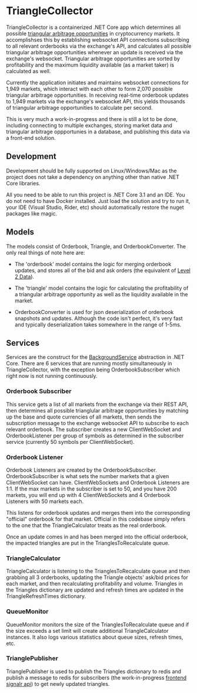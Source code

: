 ﻿# TriangleCollector

TriangleCollector is a containerized .NET Core app which determines all possible [triangular arbitrage opportunities](https://www.investopedia.com/terms/t/triangulararbitrage.asp) in cryptocurrency markets. It accomplishses this by establishing websocket API connections subscribing to all relevant orderbooks via the exchange's API, and calculates all possible triangular arbitrage opportunities whenever an update is received via the exchange's websocket. Triangular arbitrage opportunities are sorted by profitability and the maximum liquidity available (as a market taker) is calculated as well.

Currently the application initiates and maintains websocket connections for 1,949 markets, which interact with each other to form 2,070 possible triangular arbitrage opportunities. In receiving real-time orderbook updates to 1,949 markets via the exchange's websocket API, this yields thousands of triangular arbitrage opportunities to calculate per second. 

This is very much a work-in-progress and there is still a lot to be done, including connecting to multiple exchanges, storing market data and triangular arbitrage oppportunies in a database, and publishing this data via a front-end solution.

## Development

Development should be fully supported on Linux/Windows/Mac as the project does not take a dependency on anything other than native .NET Core libraries. 

All you need to be able to run this project is .NET Core 3.1 and an IDE. You do not need to have Docker installed. Just load the solution and try to run it, your IDE (Visual Studio, Rider, etc) should automatically restore the nuget packages like magic.

## Models

The models consist of Orderbook, Triangle, and OrderbookConverter. The only real things of note here are:

- The 'orderbook' model contains the logic for merging orderbook updates, and stores all of the bid and ask orders (the equivalent of [Level 2 Data](https://www.investopedia.com/articles/trading/06/level2quotes.asp)).  

- The 'triangle' model contains the logic for calculating the profitability of a triangular arbitrage opportunity as well as the liquidity available in the market. 

- OrderbookConverter is used for json deserialization of orderbook snapshots and updates. Although the code isn't perfect, it's very fast and typically deserialization takes somewhere in the range of 1-5ms.

## Services

Services are the construct for the [BackgroundService](https://docs.microsoft.com/en-us/aspnet/core/fundamentals/host/hosted-services?view=aspnetcore-3.1) abstraction in .NET Core. There are 6 services that are running mostly simultaneously in TriangleCollector, with the exception being OrderbookSubscriber which right now is not running continuously.

### Orderbook Subscriber

This service gets a list of all markets from the exchange via their REST API, then determines all possible trianglular arbitrage opportunities by matching up the base and quote currencies of all markets, then sends the subscription message to the exchange websocket API to subscribe to each relevant orderbook. The subscriber creates a new ClientWebSocket and OrderbookListener per group of symbols as determined in the subscriber service (currently 50 symbols per ClientWebSocket).

### Orderbook Listener

Orderbook Listeners are created by the OrderbookSubscriber. OrderbookSubscriber is what sets the number markets that a given ClientWebSocket can have. ClientWebSockets and Orderbook Listeners are 1:1. If the max markets in the subscriber is set to 50, and you have 200 markets, you will end up with 4 ClientWebSockets and 4 Orderbook Listeners with 50 markets each.

This listens for orderbook updates and merges them into the corresponding "official" orderbook for that market. Official in this codebase simply refers to the one that the TriangleCalculator treats as the real orderbook.

Once an update comes in and has been merged into the official orderbook, the impacted triangles are put in the TrianglesToRecalculate queue.

### TriangleCalculator

TriangleCalculator is listening to the TrianglesToRecalculate queue and then grabbing all 3 orderbooks, updating the Triangle objects' ask/bid prices for each market, and then recalculating profitability and volume. Triangles in the Triangles dictionary are updated and refresh times are updated in the TriangleRefreshTimes dictionary.

### QueueMonitor

QueueMonitor monitors the size of the TrianglesToRecalculate queue and if the size exceeds a set limit will create additional TriangleCalculator instances. It also logs various statistics about queue sizes, refresh times, etc.

### TrianglePublisher

TrianglePublisher is used to publish the Triangles dictionary to redis and publish a message to redis for subscribers (the work-in-progress [frontend signalr api](https://github.com/OrbitGroup/TriArbAPI)) to get newly updated triangles.
